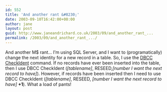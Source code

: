 ```yaml
---
id: 552
title: 'And another rant &#8230;'
date: 2003-09-10T16:42:00+00:00
author: jane
layout: post
guid: http://www.janeandrichard.co.uk/2003/09/and_another_rant_...
permalink: /2003/09/and_another_rant_.../
---
```

And another M$ rant&#8230; I&#8217;m using SQL Server, and I want to (programatically) change the next identity for a new record in a table. So, I use the [DBCC CheckIdent](http://msdn.microsoft.com/library/default.asp?url=/library/en-us/tsqlref/ts_dbcc_5lv8.asp) command. If no records have ever been inserted into the table, then I use DBCC CheckIdent (_[tablename]_, RESEED,_[number I want the next record to have]_). However, if records have been inserted then I need to use DBCC CheckIdent (_[tablename]_, RESEED, _[number I want the next record to have]_ **+1**). What a load of pants!